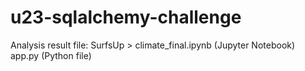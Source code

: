 # u23-sqlalchemy-challenge


Analysis result file: 
SurfsUp > climate_final.ipynb (Jupyter Notebook)
app.py (Python file)

